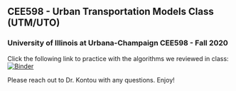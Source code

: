 ## CEE598 - Urban Transportation Models Class (UTM/UTO)
### University of Illinois at Urbana-Champaign CEE598 - Fall 2020
Click the following link to practice with the algorithms we reviewed in class: [![Binder](https://mybinder.org/badge_logo.svg)](https://mybinder.org/v2/gh/ekontou/CEE-UTM-UTO/master)

Please reach out to Dr. Kontou with any questions.
Enjoy!

